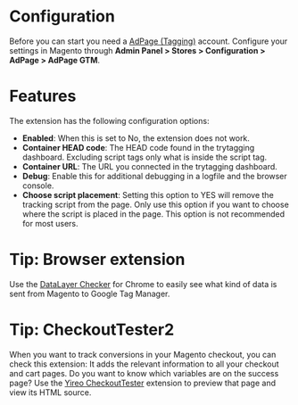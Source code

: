 # Configuration
Before you can start you need a [AdPage (Tagging)](https://trytagging.com/auth/register) account. Configure
your settings in Magento through **Admin Panel > Stores > Configuration > AdPage > AdPage GTM**.

# Features
The extension has the following configuration options:

- **Enabled**: When this is set to No, the extension does not work.
- **Container HEAD code**: The HEAD code found in the trytagging dashboard. Excluding script tags only what is inside the script tag.
- **Container URL**: The URL you connected in the trytagging dashboard.
- **Debug**: Enable this for additional debugging in a logfile and the browser console.
- **Choose script placement**: Setting this option to YES will remove the tracking script from the page. Only use this option if you want to choose where the script is placed in the page. This option is not recommended for most users.

# Tip: Browser extension
Use the [DataLayer
Checker](https://chrome.google.com/webstore/detail/datalayer-checker/ffljdddodmkedhkcjhpmdajhjdbkogke) for Chrome to
easily see what kind of data is sent from Magento to Google Tag Manager.
 
# Tip: CheckoutTester2
When you want to track conversions in your Magento checkout, you can check this extension: It adds the relevant information to all your checkout and cart pages. Do you want to know which variables are on the success page? Use the [Yireo CheckoutTester](https://github.com/yireo/Yireo_CheckoutTester2) extension to preview that page and view its HTML source.

